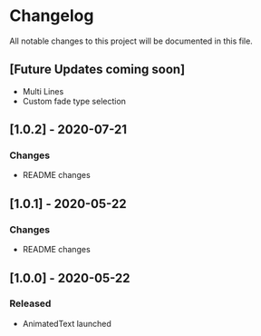 # Changelog
All notable changes to this project will be documented in this file.

## [Future Updates coming soon]
- Multi Lines
- Custom fade type selection

## [1.0.2] - 2020-07-21
### Changes
- README changes

## [1.0.1] - 2020-05-22
### Changes
- README changes

## [1.0.0] - 2020-05-22
### Released
- AnimatedText launched